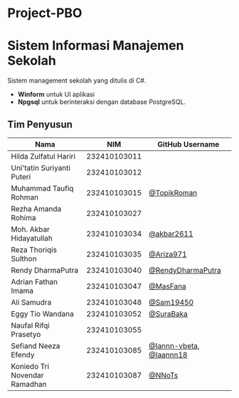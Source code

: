 # Project-PBO
# Sistem Informasi Manajemen Sekolah
Sistem management sekolah yang ditulis di C#. 
- **Winform** untuk UI aplikasi
- **Npgsql** untuk berinteraksi dengan database PostgreSQL.

## Tim Penyusun
| Nama                          | NIM           | GitHub Username                                        |
|-------------------------------|---------------|--------------------------------------------------------|
| Hilda Zulfatul Hariri         | 232410103011  |                                                        |
| Uni'tatin Suriyanti Puteri    | 232410103012  |                                                        |
| Muhammad Taufiq Rohman        | 232410103015  | [@TopikRoman](https://github.com/TopikRoman)           |
| Rezha Amanda Rohima           | 232410103027  |                                                        |
| Moh. Akbar Hidayatullah       | 232410103034  | [@akbar2611](https://github.com/akbar2611)             |
| Reza Thoriqis Sulthon         | 232410103035  | [@Ariza971](https://github.com/Ariza971)               |
| Rendy DharmaPutra             | 232410103040  | [@RendyDharmaPutra](https://github.com/RendyDharmaPutra) |
| Adrian Fathan Imama           | 232410103047  | [@MasFana](https://github.com/MasFana)                 |
| Ali Samudra                   | 232410103048  | [@Sam19450](https://github.com/Sam19450)               |
| Eggy Tio Wandana              | 232410103052  | [@SuraBaka](https://github.com/SuraBaka)               |
| Naufal Rifqi Prasetyo         | 232410103055  |                                                        |
| Sefiand Neeza Efendy          | 232410103085  | [@Iannn-vbeta](https://github.com/Iannn-vbeta), [@Iaannn18](https://github.com/Iaannn18) |
| Koniedo Tri Novendar Ramadhan | 232410103087  | [@NNoTs](https://github.com/NNoTs)                     |





